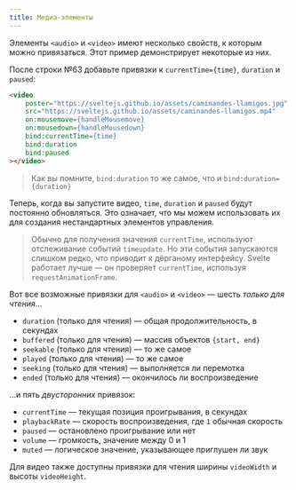 ```yaml
---
title: Медиа-элементы
---
```


Элементы `<audio>` и `<video>` имеют несколько свойств, к которым можно привязаться. Этот пример демонстрирует некоторые из них.

После строки №63 добавьте привязки к `currentTime={time}`, `duration` и `paused`:

```html
<video
	poster="https://sveltejs.github.io/assets/caminandes-llamigos.jpg"
	src="https://sveltejs.github.io/assets/caminandes-llamigos.mp4"
	on:mousemove={handleMousemove}
	on:mousedown={handleMousedown}
	bind:currentTime={time}
	bind:duration
	bind:paused
></video>
```

> Как вы помните, `bind:duration` то же самое, что и `bind:duration={duration}`

Теперь, когда вы запустите видео, `time`, `duration` и `paused` будут постоянно обновляться. Это означает, что мы можем использовать их для создания нестандартных элементов управления.

> Обычно для получения значения `currentTime`, используют отслеживание событий `timeupdate`. Но эти события запускаются слишком редко, что приводит к дёрганому интерфейсу. Svelte работает лучше — он проверяет `currentTime`, используя `requestAnimationFrame`.

Вот все возможные привязки для `<audio>` и `<video>` — шесть *только для чтения*...

* `duration` (только для чтения) — общая продолжительность, в секундах
* `buffered` (только для чтения) — массив объектов `{start, end}`
* `seekable` (только для чтения) — то же самое
* `played` (только для чтения) — то же самое
* `seeking` (только для чтения) — выполняется ли перемотка
* `ended` (только для чтения) — окончилось ли воспроизведение

...и пять *двусторонних* привязок:

* `currentTime` — текущая позиция проигрывания, в секундах
* `playbackRate` — скорость воспроизведения, где `1` обычная скорость
* `paused` — остановлено проигрывание или нет
* `volume` — громкость, значение между 0 и 1
* `muted` — логическое значение, указывающее приглушен ли звук

Для видео также доступны привязки для чтения ширины `videoWidth` и высоты `videoHeight`.
